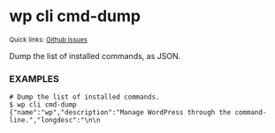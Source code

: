 # wp cli cmd-dump

<small>Quick links: <a href="https://github.com/issues?q=is%3Aopen+label%3Acommand%3Acli-cmd-dump+sort%3Aupdated-desc+org%3Awp-cli">Github issues</a></small>

Dump the list of installed commands, as JSON.

### EXAMPLES

    # Dump the list of installed commands.
    $ wp cli cmd-dump
    {"name":"wp","description":"Manage WordPress through the command-line.","longdesc":"\n\n

